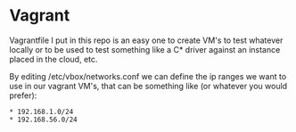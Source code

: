 # Vagrant
Vagrantfile I put in this repo is an easy one to create VM's to test whatever locally or to be used to test something like a C\* driver against an instance placed in the cloud, etc.

By editing /etc/vbox/networks.conf we can define the ip ranges we want to use in our vagrant VM's, that can be something like (or whatever you would prefer):
```
* 192.168.1.0/24
* 192.168.56.0/24
```
